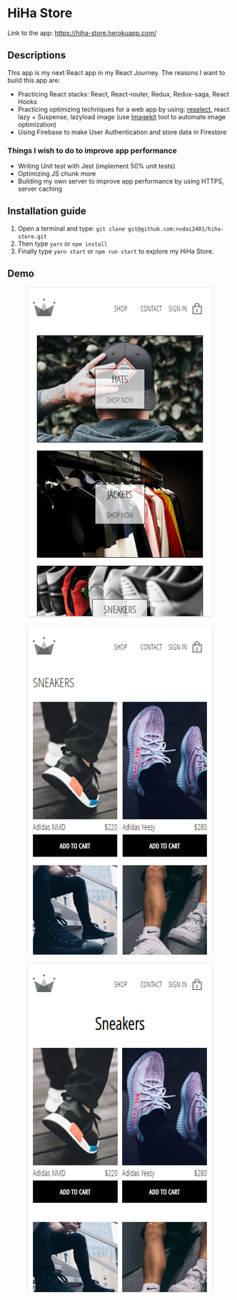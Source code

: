 # HiHa Store

Link to the app: <https://hiha-store.herokuapp.com/>

## Descriptions

This app is my next React app in my React Journey. The reasons I want to build this app are:

- Practicing React stacks: React, React-router, Redux, Redux-saga, React Hooks
- Practicing optimizing techniques for a web app by using: [reselect](https://github.com/reduxjs/reselect), react lazy + Suspense, lazyload image (use [Imagekit](https://imagekit.io/) tool to automate image optimization)
- Using Firebase to make User Authentication and store data in Firestore<br>

### Things I wish to do to improve app performance

- Writing Unit test with Jest (implement 50% unit tests)
- Optimizing JS chunk more
- Building my own server to improve app performance by using HTTPS, server caching <br>

## Installation guide

1. Open a terminal and type: `git clone git@github.com:nvdai2401/hiha-store.git`
2. Then type `yarn` or `npm install`
3. Finally type `yarn start` or `npm run start` to explore my HiHa Store.

## Demo

<p align="center"><img src="/images/homepage.PNG" /></p>
<p align="center"><img src="/images/shoppage.PNG" /></p>
<p align="center"><img src="/images/collectionpage.PNG" /></p>
